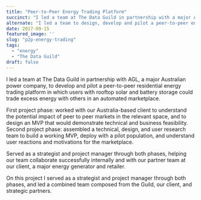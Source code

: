 ```yaml
---
title: "Peer-to-Peer Energy Trading Platform"
succinct: "I led a team at The Data Guild in partnership with a major Australian power company, to develop and pilot a peer-to-peer residential energy trading platform in which users with rooftop solar and battery storage could trade excess energy with others in an automated marketplace."
alternate: "I led a team to design, develop and pilot a peer-to-peer energy trading in South Australia, integrating solar, battery and smart meters with a simple app and an agent-based marketplace."
date: 2017-09-15
featured_image: ''
slug: "p2p-energy-trading"
tags:
  - "energy"
  - "The Data Guild"
draft: false
---
```


I led a team at The Data Guild in partnership with AGL, a major Australian power company, to develop and pilot a peer-to-peer residential energy trading platform in which users with rooftop solar and battery storage could trade excess energy with others in an automated marketplace.

First project phase: worked with our Australia-based client to understand the potential impact of peer to peer markets in the relevant space, and to design an MVP that would demonstrate technical and business feasibility. Second project phase: assembled a technical, design, and user research team to build a working MVP, deploy with a pilot population, and understand user reactions and motivations for the marketplace.

Served as a strategist and project manager through both phases, helping our team collaborate successfully internally and with our partner team at our client, a major energy generator and retailer.

On this project I served as a strategist and project manager through both phases, and led a combined team composed from the Guild, our client, and strategic partners.

